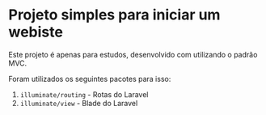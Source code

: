 # Projeto simples para iniciar um webiste

Este projeto é apenas para estudos, desenvolvido com utilizando o padrão MVC.

Foram utilizados os seguintes pacotes para isso:

1. `illuminate/routing` - Rotas do Laravel
2. `illuminate/view` - Blade do Laravel
